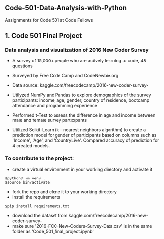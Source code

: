 ## Code-501-Data-Analysis-with-Python
Assignments for Code 501 at Code Fellows

## 1. Code 501 Final Project
### Data analysis and visualization of 2016 New Coder Survey
* A survey of 15,000+ people who are actively learning to code, 48 questions
* Surveyed by Free Code Camp and CodeNewbie.org
* Data source: kaggle.com/freecodecamp/2016-new-coder-survey-

* Utilyzed NumPy and Pandas to explore demographics of the survey participants: income, age, gender, country of residence, 
  bootcamp attendance and programming experience
* Performed t-Test to assess the difference in age and income between male and female survey participants
* Utilized Scikit-Learn (k - nearest neighbors algorithm) to create a prediction model for gender of participants based on columns such as
  'Income', 'Age', and 'CountryLive'. Compared accuracy of prediction for 4 created models.

### To contribute to the project:
* create a virtual environment in your working directory and activate it
```
$python3 -m venv .
$source bin/activate
```
* fork the repo and clone it to your working directory
* install the requirements
```
$pip install requirements.txt
```
* download the dataset from kaggle.com/freecodecamp/2016-new-coder-survey-
* make sure '2016-FCC-New-Coders-Survey-Data.csv' is in the same folder as 'Code_501_final_project.ipynb'

